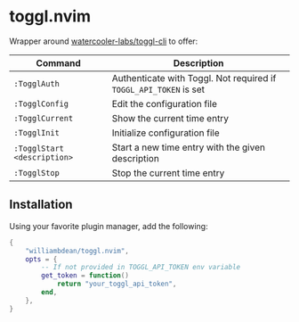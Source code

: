 # toggl.nvim

Wrapper around [watercooler-labs/toggl-cli](https://github.com/watercooler-labs/toggl-cli) to offer:

| Command | Description |
| --- | --- |
| `:TogglAuth` | Authenticate with Toggl. Not required if `TOGGL_API_TOKEN` is set |
| `:TogglConfig` | Edit the configuration file |
| `:TogglCurrent` | Show the current time entry |
| `:TogglInit` | Initialize configuration file |
| `:TogglStart <description>` | Start a new time entry with the given description |
| `:TogglStop` | Stop the current time entry |


## Installation


Using your favorite plugin manager, add the following:

```lua
{
    "williambdean/toggl.nvim",
    opts = {
        -- If not provided in TOGGL_API_TOKEN env variable
        get_token = function()
            return "your_toggl_api_token",
        end,
    },
}

```

